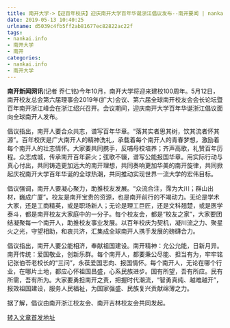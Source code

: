 ```yaml
---
title: 南开大学->【迎百年校庆】迎庆南开大学百年华诞浙江倡议发布--南开要闻 | nankai.info
date: 2019-05-13 10:40:25
urlname: d5039c4fb5ff2ab81677ec82822ac22f
tags: 
- nankai.info
- 南开大学
- 南开
categories:
- nankai.info
- 南开大学
---
```



**南开新闻网讯**(记者 乔仁铭)今年10月，南开大学将迎来建校100周年。5月12日，南开校友总会第六届理事会2019年(扩大)会议、第六届全球南开校友会会长论坛暨百年南开浙江峰会在浙江绍兴召开。会议期间，迎庆南开大学百年华诞浙江倡议面向全球南开人发布。

倡议指出，南开人要合众共志，谱写百年华章。“落其实者思其树，饮其流者怀其源”。百年校庆是广大南开人的精神洗礼，承载着每个南开人的青春梦想，激励着每个南开人的壮志情怀。大家要共同携手，反哺母校培养；齐声高歌，礼赞百年历程。众志成城，传承南开百年薪火；弦歌不辍，谱写公能报国华章。用实际行动与真心付出，共同铸造更加远大的南开理想，共同奏响更加华美的南开旋律，共同掀起庆祝南开大学百年华诞的全球热潮，共同推动实现世界一流大学的宏伟目标。

倡议强调，南开人要凝心聚力，助推校友发展。“众流合注，霈为大川；群山出材，巍成广厦”。校友是南开宝贵的资源，也是南开前行的不竭动力。无论是学术大家，还是工商精英，或是职场新人；无论是理工巨匠，还是文科翘楚，或是医学泰斗，都是南开校友大家庭中的一分子。每个校友会，都是“校友之家”，大家要团结凝聚每一个南开人，助推校友事业发展。以百年校庆为契机，凝川流之力、聚星火之光，守望相助，和衷共济，汇集成全球南开人携手发展的磅礴合力。

倡议指出，南开人要公能相济，奉献祖国建设。南开精神：允公允能，日新月异。南开传统：爱国敬业，创新乐群。每个南开人，都要秉公尽能、担当有为，牢牢铭记张伯苓老校长的“三问”，永葆爱国志向、报国情怀。每个南开人，无论在哪个行业，在哪片土地，都应心怀祖国昌盛，心系民族进步。国有所望，吾有所应。民有所需，吾有所为。大家要勇担南开之责，把握时代潮流，“智勇真纯、越难越开”，报效祖国建设，服务人民福祉，为国家强盛、民族复兴贡献绵薄之力。

据了解，倡议由南开浙江校友会、南开吉林校友会共同发起。





[转入文章首发地址](http://news.nankai.edu.cn/nkyw/system/2019/05/12/000450538.shtml)